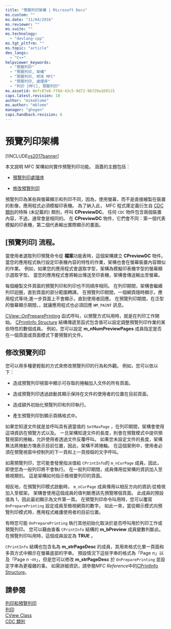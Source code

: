 ```yaml
---
title: "預覽列印架構 | Microsoft Docs"
ms.custom: ""
ms.date: "11/04/2016"
ms.reviewer: ""
ms.suite: ""
ms.technology: 
  - "devlang-cpp"
ms.tgt_pltfrm: ""
ms.topic: "article"
dev_langs: 
  - "C++"
helpviewer_keywords: 
  - "預覽列印"
  - "預覽列印, 架構"
  - "預覽列印, 修改 MFC"
  - "預覽列印, 處理序"
  - "列印 [MFC], 預覽列印"
ms.assetid: 0efc87e6-ff8d-43c5-9d72-9b729a169115
caps.latest.revision: 10
author: "mikeblome"
ms.author: "mblome"
manager: "ghogen"
caps.handback.revision: 6
---
```

# 預覽列印架構
[!INCLUDE[vs2017banner](../assembler/inline/includes/vs2017banner.md)]

本文說明 MFC 架構如何實作預覽列印功能。  涵蓋的主題包括：  
  
-   [預覽列印處理序](#_core_the_print_preview_process)  
  
-   [修改預覽列印](#_core_modifying_print_preview)  
  
 預覽列印為某些與螢幕顯示和列印不同，因為，使用螢幕，而不是直接繪製在裝置的影像，應用程式必須模擬印表機。  為了納入此， MFC 程式庫定義衍生自 [CDC 類別](../mfc/reference/cdc-class.md)的特殊 \(未記載的\) 類別，呼叫 **CPreviewDC**。  任何 `CDC` 物件包含兩個裝置內容，不過，通常會是相同的。  在 **CPreviewDC** 物件，它們會不同：第一個代表模擬的印表機，第二個代表輸出實際顯示的畫面。  
  
##  <a name="_core_the_print_preview_process"></a> \[預覽列印\] 流程。  
 當使用者選取列印預覽命令從 **檔案**功能表時，這個架構建立 **CPreviewDC** 物件。  當您的應用程式執行設定印表機內容的特性的作業，架構也會在螢幕裝置內容類似的作業。  例如，如果您的應用程式會選取字型，架構為模擬印表機字型的螢幕顯示選取字型。  當您的應用程式會將輸出傳送至印表機，架構會傳送輸出至螢幕。  
  
 每個繪製文件頁面的預覽列印和列印也不同順序相同。  在列印期間，架構會繼續列印迴圈，直到頁面的部分範圍轉譯。  在預覽列印期間，一個網頁隨時顯示，應用程式等待;進一步頁面上不會顯示，直到使用者回應。  在預覽列印期間，在泛型的螢幕顯示期間，，就讓應用程式也必須回應 `WM_PAINT` 訊息。  
  
 [CView::OnPreparePrinting](../Topic/CView::OnPreparePrinting.md) 函式呼叫，以預覽方式叫用時，就是在列印工作開始。  [CPrintInfo Structure](../mfc/reference/cprintinfo-structure.md) 結構傳遞至函式包含值可以設定調整預覽列印作業的某些特性的數個成員。  例如，您可以設定 **m\_nNumPreviewPages** 成員指定是否在一個頁面或頁面模式下要預覽的文件。  
  
##  <a name="_core_modifying_print_preview"></a> 修改預覽列印  
 您可以用多種更輕鬆的方式來修改預覽列印的行為和外觀。  例如，您可以依以下：  
  
-   造成預覽列印視窗中顯示可存取的捲軸加入文件的所有頁面。  
  
-   造成預覽列印透過啟動其顯示保持在文件的使用者的位置在目前頁面。  
  
-   造成額外初始化預覽列印和列印執行。  
  
-   產生預覽列印到顯示頁碼格式中。  
  
 如果您知道文件就是並呼叫具有適當值的 `SetMaxPage` ，在列印期間，架構會使用這項資訊在預覽方式以及。  一旦架構知道文件的長度，則會在預覽模式中提供預覽視窗的捲軸，允許使用者透過文件反覆呼叫。  如果您未設定文件的長度，架構無法將捲動方塊表示目前位置，因此，架構不將捲軸。  在這個案例中，使用者必須在預覽視窗中控制列的下一頁和上一頁按鈕的文字呼叫。  
  
 如需預覽列印，您可能會發覺指派值給 `CPrintInfo`的 `m_nCurPage` 成員，因此，即使您為一般列印將不會執行。  在一般列印期間，成員傳用從架構的資訊加入至檢視類別。  這是架構如何指示檢視要列印的頁面。  
  
 相反地，在預覽列印模式啟動時， `m_nCurPage` 成員傳用以相反方向的資訊:從檢視加入至框架。  架構會使用這個成員的值判斷應該先預覽哪個頁面。  此成員的預設值為 1，因此最初顯示為文件第一頁。  在預覽列印命令叫用時，您可以覆寫 `OnPreparePrinting` 設定成員至檢視網頁的數字。  如此一來，當從顯示模式向預覽列印模式時，應用程式維護使用者的目前位置。  
  
 有時您可能 `OnPreparePrinting` 執行其他初始化取決於是否呼叫用於列印工作或預覽列印。  您可以藉由查看 `CPrintInfo` 結構的 **m\_bPreview** 成員變數判斷此。  在預覽列印叫用時，這個成員設定為 **TRUE** 。  
  
 `CPrintInfo` 結構也包含名為 **m\_strPageDesc** 的成員，其用來格式化單一頁面和多頁方式中顯示在螢幕底部的字串。  預設情況下這些字串的格式為「Page *n*」以及「Page *n* \-*m*」，但是您可以修改 **m\_strPageDesc** 於 `OnPreparePrinting` 並設定字串為更複雜的事。  如需詳細資訊，請參閱*MFC Reference*中的[CPrintInfo Structure](../mfc/reference/cprintinfo-structure.md)。  
  
## 請參閱  
 [列印和預覽列印](../mfc/printing-and-print-preview.md)   
 [列印](../mfc/printing.md)   
 [CView Class](../mfc/reference/cview-class.md)   
 [CDC 類別](../mfc/reference/cdc-class.md)